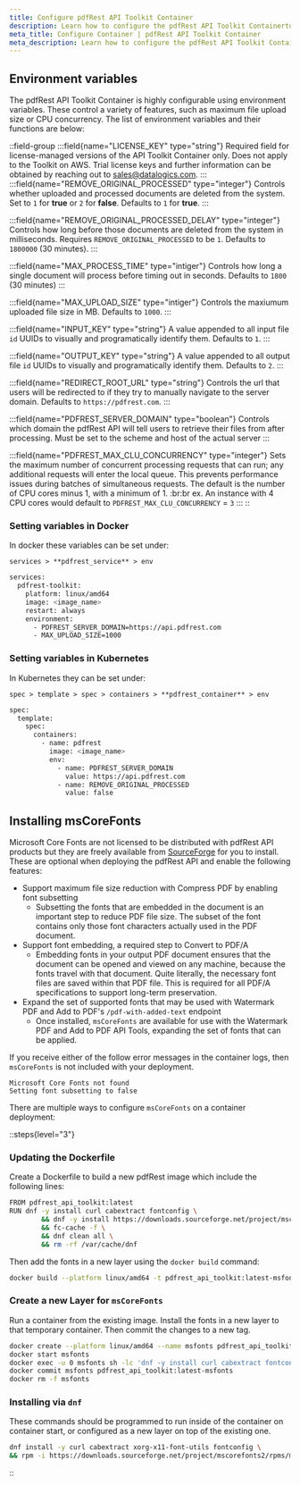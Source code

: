```yaml
---
title: Configure pdfRest API Toolkit Container
description: Learn how to configure the pdfRest API Toolkit Containerto meet your needs.
meta_title: Configure Container | pdfRest API Toolkit Container
meta_description: Learn how to configure the pdfRest API Toolkit Container to meet your needs.
---
```


## Environment variables

The pdfRest API Toolkit Container is highly configurable using environment variables. These control a variety of features, such as maximum file upload size or CPU concurrency. The list of environment variables and their functions are below:

::field-group
  :::field{name="LICENSE_KEY" type="string"}
  Required field for license-managed versions of the API Toolkit Container only. Does not apply to the Toolkit on AWS. Trial license keys and further information can be obtained by reaching out to sales@datalogics.com.
  :::
  :::field{name="REMOVE_ORIGINAL_PROCESSED" type="integer"}
  Controls whether uploaded and processed documents are deleted from the system. Set to `1` for **true** or `2` for **false**. Defaults to `1` for **true**.
  :::

  :::field{name="REMOVE_ORIGINAL_PROCESSED_DELAY" type="integer"}
  Controls how long before those documents are deleted from the system in milliseconds. Requires `REMOVE_ORIGINAL_PROCESSED` to be `1`. Defaults to `1800000` (30 minutes).
  :::

  :::field{name="MAX_PROCESS_TIME" type="intiger"}
  Controls how long a single document will process before timing out in seconds. Defaults to `1800` (30 minutes)
  :::

  :::field{name="MAX_UPLOAD_SIZE" type="intiger"}
  Controls the maxiumum uploaded file size in MB. Defaults to `1000`.
  :::

  :::field{name="INPUT_KEY" type="string"}
  A value appended to all input file `id` UUIDs to visually and programatically identify them. Defaults to `1`.
  :::

  :::field{name="OUTPUT_KEY" type="string"}
  A value appended to all output file `id` UUIDs to visually and programatically identify them. Defaults to `2`.
  :::

  :::field{name="REDIRECT_ROOT_URL" type="string"}
  Controls the url that users will be redirected to if they try to manually navigate to the server domain. Defaults to `https://pdfrest.com`.
  :::

  :::field{name="PDFREST_SERVER_DOMAIN" type="boolean"}
  Controls which domain the pdfRest API will tell users to retrieve their files from after processing. Must be set to the scheme and host of the actual server
  :::

  :::field{name="PDFREST_MAX_CLU_CONCURRENCY" type="integer"}
  Sets the maximum number of concurrent processing requests that can run; any additional requests will enter the local queue. This prevents performance issues during batches of simultaneous requests. The default is the number of CPU cores minus 1, with a minimum of 1. :br:br ex. An instance with 4 CPU cores would default to `PDFREST_MAX_CLU_CONCURRENCY` = `3`
  :::
::

### Setting variables in Docker

In docker these variables can be set under:

`services > **pdfrest_service** > env`

```bash
services:
  pdfrest-toolkit:
    platform: linux/amd64
    image: <image_name>
    restart: always
    environment:
      - PDFREST_SERVER_DOMAIN=https://api.pdfrest.com
      - MAX_UPLOAD_SIZE=1000
```

### Setting variables in Kubernetes

In Kubernetes they can be set under:

`spec > template > spec > containers > **pdfrest_container** > env`

```bash
spec:
  template:
    spec:
      containers:
        - name: pdfrest
          image: <image_name>
          env:
            - name: PDFREST_SERVER_DOMAIN
              value: https://api.pdfrest.com
            - name: REMOVE_ORIGINAL_PROCESSED
              value: false
```

## Installing msCoreFonts

Microsoft Core Fonts are not licensed to be distributed with pdfRest API products but they are freely available from [SourceForge](https://mscorefonts2.sourceforge.net) for you to install. These are optional when deploying the pdfRest API and enable the following features:

- Support maximum file size reduction with Compress PDF by enabling font subsetting
  - Subsetting the fonts that are embedded in the document is an important step to reduce PDF file size. The subset of the font contains only those font characters actually used in the PDF document.
- Support font embedding, a required step to Convert to PDF/A
  - Embedding fonts in your output PDF document ensures that the document can be opened and viewed on any machine, because the fonts travel with that document. Quite literally, the necessary font files are saved within that PDF file. This is required for all PDF/A specifications to support long-term preservation.
- Expand the set of supported fonts that may be used with Watermark PDF and Add to PDF's `/pdf-with-added-text` endpoint
  - Once installed, `msCoreFonts` are available for use with the Watermark PDF and Add to PDF API Tools, expanding the set of fonts that can be applied.

If you receive either of the follow error messages in the container logs, then `msCoreFonts` is not included with your deployment.

```
Microsoft Core Fonts not found
Setting font subsetting to false
```

There are multiple ways to configure `msCoreFonts` on a container deployment:

::steps{level="3"}

### Updating the Dockerfile

Create a Dockerfile to build a new pdfRest image which include the following lines:

```bash
FROM pdfrest_api_toolkit:latest
RUN dnf -y install curl cabextract fontconfig \
        && dnf -y install https://downloads.sourceforge.net/project/mscorefonts2/rpms/msttcore-fonts-installer-2.6-1.noarch.rpm \
        && fc-cache -f \
        && dnf clean all \
        && rm -rf /var/cache/dnf
```

Then add the fonts in a new layer using the `docker build` command:

```bash
docker build --platform linux/amd64 -t pdfrest_api_toolkit:latest-msfonts .
```

### Create a new Layer for `msCoreFonts`

Run a container from the existing image. Install the fonts in a new layer to that temporary container. Then commit the changes to a new tag.

```bash
docker create --platform linux/amd64 --name msfonts pdfrest_api_toolkit:latest
docker start msfonts
docker exec -u 0 msfonts sh -lc 'dnf -y install curl cabextract fontconfig && rpm -i https://downloads.sourceforge.net/project/mscorefonts2/rpms/msttcore-fonts-installer-2.6-1.noarch.rpm && fc-cache -f && dnf clean all && rm -rf /var/cache/dnf'
docker commit msfonts pdfrest_api_toolkit:latest-msfonts
docker rm -f msfonts
```

### Installing via `dnf`

These commands should be programmed to run inside of the container on container start, or configured as a new layer on top of the existing one.

```bash
dnf install -y curl cabextract xorg-x11-font-utils fontconfig \
&& rpm -i https://downloads.sourceforge.net/project/mscorefonts2/rpms/msttcore-fonts-installer-2.6-1.noarch.rpm
```
::

